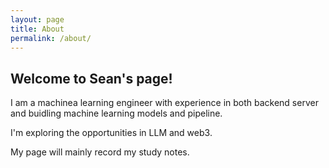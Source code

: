 ```yaml
---
layout: page
title: About
permalink: /about/
---
```


## Welcome to Sean's page! 

I am a machinea learning engineer with experience in both backend server and buidling machine learning models and pipeline.

I'm exploring the opportunities in LLM and web3.

My page will mainly record my study notes.
